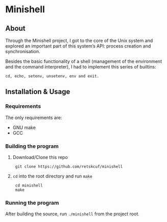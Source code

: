 # Minishell

## About

Through the Minishell project, I got to the core of the Unix system and explored 
an important part of this system’s API: process creation and synchronisation.

Besides the basic functionality of a shell (management of the environment and 
the command interpreter), I had to implement this series of builtins:
```
cd, echo, setenv, unsetenv, env and exit.
```
## Installation & Usage

### Requirements
The only requirements are:
- GNU make 
- GCC

### Building the program

1. Download/Clone this repo

        git clone https://github.com/retskcuf/minishell
2. `cd` into the root directory and run `make`

        cd minishell
        make

### Running the program

After building the source, run `./minishell` from the project root.
